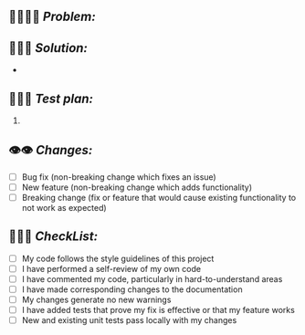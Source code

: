 ## 🚨🤦🏽🚨 *Problem:*
 <!-- what one thing are you doing? bug? refactor? feature? Please describe the problem you're trying to solve -->


## 🌟💡🌟 *Solution:*
<!-- how are you solving this simply and elegantly? -->
- 

## 🤔💬🤔 *Test plan:*
<!-- what's your proof this works? unit tests? staging? If you want reviewer to click-test, include specific instructions -->
1. 


## 👁‍👁‍ *Changes:*
 <!-- what was the upfront planning that went into this? -->
- [ ] Bug fix (non-breaking change which fixes an issue)
- [ ] New feature (non-breaking change which adds functionality)
- [ ] Breaking change (fix or feature that would cause existing functionality to not work as expected)  

##  💠✅💠 *CheckList:* 
  <!-- Overview of your task  -->
  
- [ ] My code follows the style guidelines of this project
- [ ] I have performed a self-review of my own code
- [ ] I have commented my code, particularly in hard-to-understand areas
- [ ] I have made corresponding changes to the documentation
- [ ] My changes generate no new warnings
- [ ] I have added tests that prove my fix is effective or that my feature works
- [ ] New and existing unit tests pass locally with my changes

